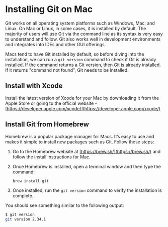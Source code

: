 # Installing Git on Mac

Git works on all operating system platforms such as Windows, Mac, and Linux. On Mac or Linux, in some cases, it is installed by default. The majority of users will use Git via the command line as its syntax is very easy to understand and follow. Git also works well in development environments and integrates into IDEs and other GUI offerings.

Macs tend to have Git installed by default, so before diving into the installation, we can run a `git version` command to check if Git is already installed. If the command returns a Git version, then Git is already installed. If it returns "command not found", Git needs to be installed.

## Install with Xcode

Install the latest version of Xcode for your Mac by downloading it from the Apple Store or going to the official website - [https://developer.apple.com/xcode/](https://developer.apple.com/xcode/)

## Install Git from Homebrew

Homebrew is a popular package manager for Macs. It’s easy to use and makes it simple to install new packages such as Git. Follow these steps:

1. Go to the Homebrew website at [https://brew.sh/](https://brew.sh/) and follow the install instructions for Mac.
   
2. Once Homebrew is installed, open a terminal window and then type the command:

    ```bash
    brew install git
    ```

3. Once installed, run the `git version` command to verify the installation is complete.

You should see something similar to the following output:

```bash
$ git version
git version 2.34.1
```